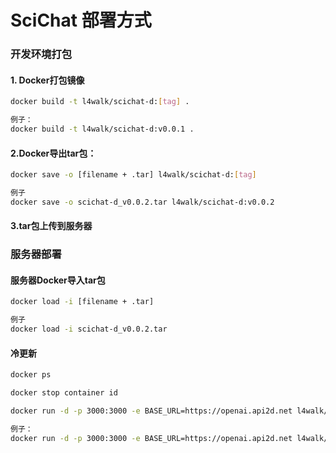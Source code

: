 # SciChat 部署方式

### 开发环境打包

#### 1. Docker打包镜像

```bash
docker build -t l4walk/scichat-d:[tag] .

例子：
docker build -t l4walk/scichat-d:v0.0.1 .
```



#### 2.Docker导出tar包：

```bash
docker save -o [filename + .tar] l4walk/scichat-d:[tag]

例子
docker save -o scichat-d_v0.0.2.tar l4walk/scichat-d:v0.0.2
```



#### 3.**tar包上传到服务器**



### 服务器部署

#### 服务器Docker导入tar包

```bash
docker load -i [filename + .tar]

例子
docker load -i scichat-d_v0.0.2.tar
```



#### 冷更新

```bash
docker ps

docker stop container id

docker run -d -p 3000:3000 -e BASE_URL=https://openai.api2d.net l4walk/scichat-d:[tag]

例子：
docker run -d -p 3000:3000 -e BASE_URL=https://openai.api2d.net l4walk/scichat-d:v0.0.2
```

